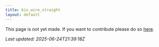 ```yaml
---
title: bin_wire_straight
layout: default
---
```


This page is not yet made. If you want to contribute please do so [here](https://github.com/CrazyH2/Bigstone/blob/wiki/components/bin_wire_straight.md).

_Last updated: 2025-06-24T21:39:18Z_
